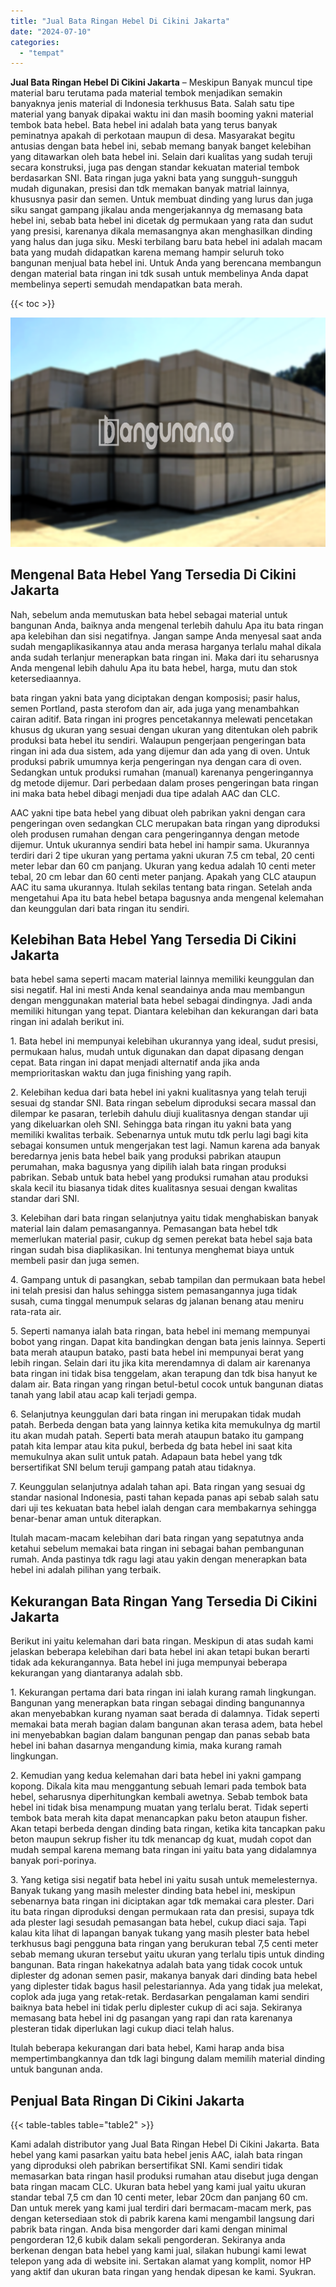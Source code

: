 ```yaml
---
title: "Jual Bata Ringan Hebel Di Cikini Jakarta"
date: "2024-07-10"
categories: 
  - "tempat"
---
```


**Jual Bata Ringan Hebel Di Cikini Jakarta** – Meskipun Banyak muncul tipe material baru terutama pada material tembok menjadikan semakin banyaknya jenis material di Indonesia terkhusus Bata. Salah satu tipe material yang banyak dipakai waktu ini dan masih booming yakni material tembok bata hebel. Bata hebel ini adalah bata yang terus banyak peminatnya apakah di perkotaan maupun di desa. Masyarakat begitu antusias dengan bata hebel ini, sebab memang banyak banget kelebihan yang ditawarkan oleh bata hebel ini. Selain dari kualitas yang sudah teruji secara konstruksi, juga pas dengan standar kekuatan material tembok berdasarkan SNI. Bata ringan juga yakni bata yang sungguh-sungguh mudah digunakan, presisi dan tdk memakan banyak matrial lainnya, khususnya pasir dan semen. Untuk membuat dinding yang lurus dan juga siku sangat gampang jikalau anda mengerjakannya dg memasang bata hebel ini, sebab bata hebel ini dicetak dg permukaan yang rata dan sudut yang presisi, karenanya dikala memasangnya akan menghasilkan dinding yang halus dan juga siku. Meski terbilang baru bata hebel ini adalah macam bata yang mudah didapatkan karena memang hampir seluruh toko bangunan menjual bata hebel ini. Untuk Anda yang berencana membangun dengan material bata ringan ini tdk susah untuk membelinya Anda dapat membelinya seperti semudah mendapatkan bata merah.

{{< toc >}}

![Jual Bata Ringan Hebel Di Cikini Jakarta](/images/jual-hebel-murah-35.png)

## Mengenal Bata Hebel Yang Tersedia Di Cikini Jakarta

Nah, sebelum anda memutuskan bata hebel sebagai material untuk bangunan Anda, baiknya anda mengenal terlebih dahulu Apa itu bata ringan apa kelebihan dan sisi negatifnya. Jangan sampe Anda menyesal saat anda sudah mengaplikasikannya atau anda merasa harganya terlalu mahal dikala anda sudah terlanjur menerapkan bata ringan ini. Maka dari itu seharusnya Anda mengenal lebih dahulu Apa itu bata hebel, harga, mutu dan stok ketersediaannya.

bata ringan yakni bata yang diciptakan dengan komposisi; pasir halus, semen Portland, pasta sterofom dan air, ada juga yang menambahkan cairan aditif. Bata ringan ini progres pencetakannya melewati pencetakan khusus dg ukuran yang sesuai dengan ukuran yang ditentukan oleh pabrik produksi bata hebel itu sendiri. Walaupun pengerjaan pengeringan bata ringan ini ada dua sistem, ada yang dijemur dan ada yang di oven. Untuk produksi pabrik umumnya kerja pengeringan nya dengan cara di oven. Sedangkan untuk produksi rumahan (manual) karenanya pengeringannya dg metode dijemur. Dari perbedaan dalam proses pengeringan bata ringan ini maka bata hebel dibagi menjadi dua tipe adalah AAC dan CLC.

AAC yakni tipe bata hebel yang dibuat oleh pabrikan yakni dengan cara pengeringan oven sedangkan CLC merupakan bata ringan yang diproduksi oleh produsen rumahan dengan cara pengeringannya dengan metode dijemur. Untuk ukurannya sendiri bata hebel ini hampir sama. Ukurannya terdiri dari 2 tipe ukuran yang pertama yakni ukuran 7.5 cm tebal, 20 centi meter lebar dan 60 cm panjang. Ukuran yang kedua adalah 10 centi meter tebal, 20 cm lebar dan 60 centi meter panjang. Apakah yang CLC ataupun AAC itu sama ukurannya. Itulah sekilas tentang bata ringan. Setelah anda mengetahui Apa itu bata hebel betapa bagusnya anda mengenal kelemahan dan keunggulan dari bata ringan itu sendiri.

## Kelebihan Bata Hebel Yang Tersedia Di Cikini Jakarta

bata hebel sama seperti macam material lainnya memiliki keunggulan dan sisi negatif. Hal ini mesti Anda kenal seandainya anda mau membangun dengan menggunakan material bata hebel sebagai dindingnya. Jadi anda memiliki hitungan yang tepat. Diantara kelebihan dan kekurangan dari bata ringan ini adalah berikut ini.

1\. Bata hebel ini mempunyai kelebihan ukurannya yang ideal, sudut presisi, permukaan halus, mudah untuk digunakan dan dapat dipasang dengan cepat. Bata ringan ini dapat menjadi alternatif anda jika anda memprioritaskan waktu dan juga finishing yang rapih.

2\. Kelebihan kedua dari bata hebel ini yakni kualitasnya yang telah teruji sesuai dg standar SNI. Bata ringan sebelum diproduksi secara massal dan dilempar ke pasaran, terlebih dahulu diuji kualitasnya dengan standar uji yang dikeluarkan oleh SNI. Sehingga bata ringan itu yakni bata yang memiliki kwalitas terbaik. Sebenarnya untuk mutu tdk perlu lagi bagi kita sebagai konsumen untuk mengerjakan test lagi. Namun karena ada banyak beredarnya jenis bata hebel baik yang produksi pabrikan ataupun perumahan, maka bagusnya yang dipilih ialah bata ringan produksi pabrikan. Sebab untuk bata hebel yang produksi rumahan atau produksi skala kecil itu biasanya tidak dites kualitasnya sesuai dengan kwalitas standar dari SNI.

3\. Kelebihan dari bata ringan selanjutnya yaitu tidak menghabiskan banyak material lain dalam pemasangannya. Pemasangan bata hebel tdk memerlukan material pasir, cukup dg semen perekat bata hebel saja bata ringan sudah bisa diaplikasikan. Ini tentunya menghemat biaya untuk membeli pasir dan juga semen.

4\. Gampang untuk di pasangkan, sebab tampilan dan permukaan bata hebel ini telah presisi dan halus sehingga sistem pemasangannya juga tidak susah, cuma tinggal menumpuk selaras dg jalanan benang atau meniru rata-rata air.

5\. Seperti namanya ialah bata ringan, bata hebel ini memang mempunyai bobot yang ringan. Dapat kita bandingkan dengan bata jenis lainnya. Seperti bata merah ataupun batako, pasti bata hebel ini mempunyai berat yang lebih ringan. Selain dari itu jika kita merendamnya di dalam air karenanya bata ringan ini tidak bisa tenggelam, akan terapung dan tdk bisa hanyut ke dalam air. Bata ringan yang ringan betul-betul cocok untuk bangunan diatas tanah yang labil atau acap kali terjadi gempa.

6\. Selanjutnya keunggulan dari bata ringan ini merupakan tidak mudah patah. Berbeda dengan bata yang lainnya ketika kita memukulnya dg martil itu akan mudah patah. Seperti bata merah ataupun batako itu gampang patah kita lempar atau kita pukul, berbeda dg bata hebel ini saat kita memukulnya akan sulit untuk patah. Adapaun bata hebel yang tdk bersertifikat SNI belum teruji gampang patah atau tidaknya.

7\. Keunggulan selanjutnya adalah tahan api. Bata ringan yang sesuai dg standar nasional Indonesia, pasti tahan kepada panas api sebab salah satu dari uji tes kekuatan bata hebel ialah dengan cara membakarnya sehingga benar-benar aman untuk diterapkan.

Itulah macam-macam kelebihan dari bata ringan yang sepatutnya anda ketahui sebelum memakai bata ringan ini sebagai bahan pembangunan rumah. Anda pastinya tdk ragu lagi atau yakin dengan menerapkan bata hebel ini adalah pilihan yang terbaik.

## Kekurangan Bata Ringan Yang Tersedia Di Cikini Jakarta

Berikut ini yaitu kelemahan dari bata ringan. Meskipun di atas sudah kami jelaskan beberapa kelebihan dari bata hebel ini akan tetapi bukan berarti tidak ada kekurangannya. Bata hebel ini juga mempunyai beberapa kekurangan yang diantaranya adalah sbb.

1\. Kekurangan pertama dari bata ringan ini ialah kurang ramah lingkungan. Bangunan yang menerapkan bata ringan sebagai dinding bangunannya akan menyebabkan kurang nyaman saat berada di dalamnya. Tidak seperti memakai bata merah bagian dalam bangunan akan terasa adem, bata hebel ini menyebabkan bagian dalam bangunan pengap dan panas sebab bata hebel ini bahan dasarnya mengandung kimia, maka kurang ramah lingkungan.

2\. Kemudian yang kedua kelemahan dari bata hebel ini yakni gampang kopong. Dikala kita mau menggantung sebuah lemari pada tembok bata hebel, seharusnya diperhitungkan kembali awetnya. Sebab tembok bata hebel ini tidak bisa menampung muatan yang terlalu berat. Tidak seperti tembok bata merah kita dapat menancapkan paku beton ataupun fisher. Akan tetapi berbeda dengan dinding bata ringan, ketika kita tancapkan paku beton maupun sekrup fisher itu tdk menancap dg kuat, mudah copot dan mudah sempal karena memang bata ringan ini yaitu bata yang didalamnya banyak pori-porinya.

3\. Yang ketiga sisi negatif bata hebel ini yaitu susah untuk memelesternya. Banyak tukang yang masih melester dinding bata hebel ini, meskipun sebenarnya bata ringan ini diciptakan agar tdk memakai cara plester. Dari itu bata ringan diproduksi dengan permukaan rata dan presisi, supaya tdk ada plester lagi sesudah pemasangan bata hebel, cukup diaci saja. Tapi kalau kita lihat di lapangan banyak tukang yang masih plester bata hebel terkhusus bagi pengguna bata ringan yang berukuran tebal 7,5 centi meter sebab memang ukuran tersebut yaitu ukuran yang terlalu tipis untuk dinding bangunan. Bata ringan hakekatnya adalah bata yang tidak cocok untuk diplester dg adonan semen pasir, makanya banyak dari dinding bata hebel yang diplester tidak bagus hasil pelestariannya. Ada yang tidak jua melekat, coplok ada juga yang retak-retak. Berdasarkan pengalaman kami sendiri baiknya bata hebel ini tidak perlu diplester cukup di aci saja. Sekiranya memasang bata hebel ini dg pasangan yang rapi dan rata karenanya plesteran tidak diperlukan lagi cukup diaci telah halus.

Itulah beberapa kekurangan dari bata hebel, Kami harap anda bisa mempertimbangkannya dan tdk lagi bingung dalam memilih material dinding untuk bangunan anda.

## Penjual Bata Ringan Di Cikini Jakarta

{{< table-tables table="table2" >}}

Kami adalah distributor yang Jual Bata Ringan Hebel Di Cikini Jakarta. Bata hebel yang kami pasarkan yaitu bata hebel jenis AAC, ialah bata ringan yang diproduksi oleh pabrikan bersertifikat SNI. Kami sendiri tidak memasarkan bata ringan hasil produksi rumahan atau disebut juga dengan bata ringan macam CLC. Ukuran bata hebel yang kami jual yaitu ukuran standar tebal 7,5 cm dan 10 centi meter, lebar 20cm dan panjang 60 cm. Dan untuk merek yang kami jual terdiri dari bermacam-macam merk, pas dengan ketersediaan stok di pabrik karena kami mengambil langsung dari pabrik bata ringan. Anda bisa mengorder dari kami dengan minimal pengorderan 12,6 kubik dalam sekali pengorderan. Sekiranya anda berkenan dengan bata hebel yang kami jual, silakan hubungi kami lewat telepon yang ada di website ini. Sertakan alamat yang komplit, nomor HP yang aktif dan ukuran bata ringan yang hendak dipesan ke kami. Syukran.
